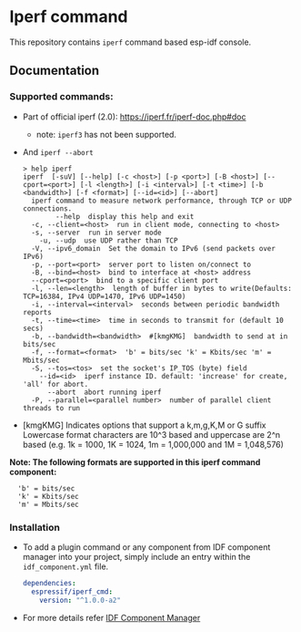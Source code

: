 # Iperf command

This repository contains `iperf` command based esp-idf console.

## Documentation

### Supported commands:

- Part of official iperf (2.0): https://iperf.fr/iperf-doc.php#doc
  - note: `iperf3` has not been supported.
- And `iperf --abort`

  ```
  > help iperf
  iperf  [-suV] [--help] [-c <host>] [-p <port>] [-B <host>] [--cport=<port>] [-l <length>] [-i <interval>] [-t <time>] [-b <bandwidth>] [-f <format>] [--id=<id>] [--abort]
    iperf command to measure network performance, through TCP or UDP connections.
          --help  display this help and exit
    -c, --client=<host>  run in client mode, connecting to <host>
    -s, --server  run in server mode
      -u, --udp  use UDP rather than TCP
    -V, --ipv6_domain  Set the domain to IPv6 (send packets over IPv6)
    -p, --port=<port>  server port to listen on/connect to
    -B, --bind=<host>  bind to interface at <host> address
    --cport=<port>  bind to a specific client port
    -l, --len=<length>  length of buffer in bytes to write(Defaults: TCP=16384, IPv4 UDP=1470, IPv6 UDP=1450)
    -i, --interval=<interval>  seconds between periodic bandwidth reports
    -t, --time=<time>  time in seconds to transmit for (default 10 secs)
    -b, --bandwidth=<bandwidth>  #[kmgKMG]  bandwidth to send at in bits/sec
    -f, --format=<format>  'b' = bits/sec 'k' = Kbits/sec 'm' = Mbits/sec
    -S, --tos=<tos>  set the socket's IP_TOS (byte) field
      --id=<id>  iperf instance ID. default: 'increase' for create, 'all' for abort.
        --abort  abort running iperf
    -P, --parallel=<parallel number>  number of parallel client threads to run
  ```

* [kmgKMG] Indicates options that support a k,m,g,K,M or G suffix Lowercase format characters are 10^3 based and uppercase are 2^n based (e.g. 1k = 1000, 1K = 1024, 1m = 1,000,000 and 1M = 1,048,576)

**Note: The following formats are supported in this iperf command component:**
```
  'b' = bits/sec
  'k' = Kbits/sec
  'm' = Mbits/sec
```

### Installation

- To add a plugin command or any component from IDF component manager into your project, simply include an entry within the `idf_component.yml` file.

  ```yaml
  dependencies:
    espressif/iperf_cmd:
      version: "^1.0.0-a2"
  ```
- For more details refer [IDF Component Manager](https://docs.espressif.com/projects/idf-component-manager/en/latest/)
